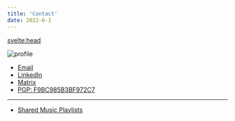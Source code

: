 ```yaml
---
title: 'Contact'
date: 2022-6-1
---
```


<svelte:head>

<title>Contact</title>
</svelte:head>

![profile](/profile.webp)

- [Email](mailto:contact@seanbehan.ca)
- [LinkedIn](https://www.linkedin.com/in/sean-behan)
- [Matrix](https://matrix.to/#/@codebam:matrix.org)
- [PGP: F9BC985B3BF972C7](/publickey.txt)

---

- [Shared Music Playlists](/playlists)
